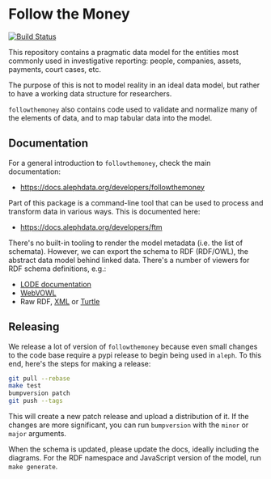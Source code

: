 # Follow the Money

[![Build Status](https://travis-ci.org/alephdata/followthemoney.png?branch=master)](https://travis-ci.org/alephdata/followthemoney)

This repository contains a pragmatic data model for the entities most
commonly used in investigative reporting: people, companies, assets,
payments, court cases, etc.

The purpose of this is not to model reality in an ideal data model, but
rather to have a working data structure for researchers.

`followthemoney` also contains code used to validate and normalize many
of the elements of data, and to map tabular data into the model.

## Documentation

For a general introduction to `followthemoney`, check the main documentation:

* https://docs.alephdata.org/developers/followthemoney

Part of this package is a command-line tool that can be used to process and
transform data in various ways. This is documented here:

* https://docs.alephdata.org/developers/ftm

There's no built-in tooling to render the model metadata (i.e. the list of
schemata). However, we can export the schema to RDF (RDF/OWL), the abstract
data model behind linked data. There's a number of viewers for RDF schema
definitions, e.g.:

* [LODE documentation](http://150.146.207.114/lode/extract?url=https%3A%2F%2Falephdata.github.io%2Ffollowthemoney%2Fns%2Fftm.xml&owlapi=true&imported=true&lang=en)
* [WebVOWL](http://www.visualdataweb.de/webvowl/#iri=https://alephdata.github.io/followthemoney/ns/ftm.xml)
* Raw RDF, [XML](https://alephdata.github.io/followthemoney/ns/ftm.xml) or 
  [Turtle](https://alephdata.github.io/followthemoney/ns/ftm.ttl)

## Releasing

We release a lot of version of `followthemoney` because even small changes
to the code base require a pypi release to begin being used in `aleph`. To
this end, here's the steps for making a release:

```bash
git pull --rebase
make test
bumpversion patch
git push --tags
```

This will create a new patch release and upload a distribution of it. If
the changes are more significant, you can run `bumpversion` with the `minor`
or `major` arguments.

When the schema is updated, please update the docs, ideally including the
diagrams. For the RDF namespace and JavaScript version of the model, 
run `make generate`.
